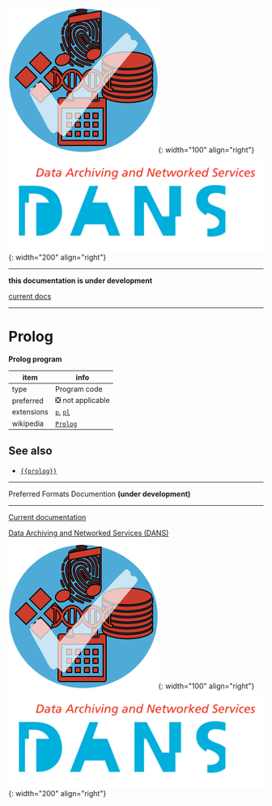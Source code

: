 ![img](../images/formats.png){: width="100" align="right"}
![img](../images/DANS.png){: width="200" align="right"}

---

**this documentation is under development**

[current docs]({{preferredFormats}})

---



# Prolog

**Prolog program**

item | info
--- | ---
type | Program code
preferred | ❎ not applicable
extensions | [`p`](../extensions/p.md), [`pl`](../extensions/pl.md)
wikipedia | [`Prolog`]({{wikipedia}}/Prolog)



## See also
*   [`{{prolog}}`]({{prolog}})




---

Preferred Formats Documention **(under development)**

---

[Current documentation]({{preferredFormats}})

[Data Archiving and Networked Services (DANS)]({{dans}})

![img](../images/formats.png){: width="100" align="right"}
![img](../images/DANS.png){: width="200" align="right"}
